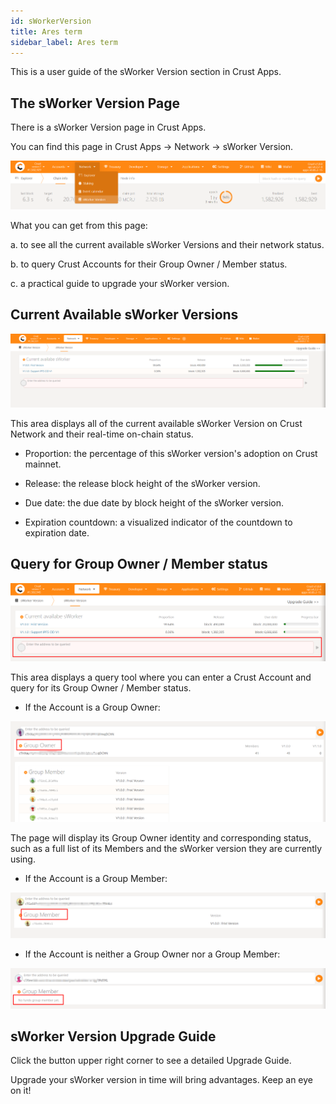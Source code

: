 ```yaml
---
id: sWorkerVersion
title: Ares term
sidebar_label: Ares term
---
```



This is a user guide of the sWorker Version section in Crust Apps.

## The sWorker Version Page

There is a sWorker Version page in Crust Apps.

You can find this page in Crust Apps -> Network -> sWorker Version.

![sWorkerVersion_Enter](assets/sWorkerVersion/sWorkerVersion_Enter_EN.png)

What you can get from this page:

a. to see all the current available sWorker Versions and their network status.

b. to query Crust Accounts for their Group Owner / Member status.

c. a practical guide to upgrade your sWorker version.

## Current Available sWorker Versions

![sWorkerVersion_Current](assets/sWorkerVersion/sWorkerVersion_CurrentStatus_EN.png)

This area displays all of the current available sWorker Version on Crust Network and their real-time on-chain status.

- Proportion: the percentage of this sWorker version's adoption on Crust mainnet.

- Release: the release block height of the sWorker version.

- Due date: the due date by block height of the sWorker version.

- Expiration countdown: a visualized indicator of the countdown to expiration date.


## Query for Group Owner / Member status

![sWorkerVersion_QueryArea](assets/sWorkerVersion/sWorkerVersion_QueryArea_EN.png)

This area displays a query tool where you can enter a Crust Account and query for its Group Owner / Member status. 

- If the Account is a Group Owner:

![sWorkerVersion_GroupOwner](assets/sWorkerVersion/sWorkerVersion_GroupOwner_EN.png)

The page will display its Group Owner identity and corresponding status, such as a full list of its Members and the sWorker version they are currently using.

- If the Account is a Group Member:

![sWorkerVersion_GroupMember](assets/sWorkerVersion/sWorkerVersion_GroupMember_EN.png)

- If the Account is neither a Group Owner nor a Group Member:

![sWorkerVersion_NoIdentity](assets/sWorkerVersion/sWorkerVersion_NoIdentity_EN.png)

## sWorker Version Upgrade Guide

Click the button upper right corner to see a detailed Upgrade Guide. 

Upgrade your sWorker version in time will bring advantages. Keep an eye on it!





